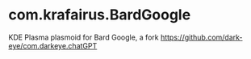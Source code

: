 # com.krafairus.BardGoogle
KDE Plasma plasmoid for Bard Google, a fork https://github.com/dark-eye/com.darkeye.chatGPT
